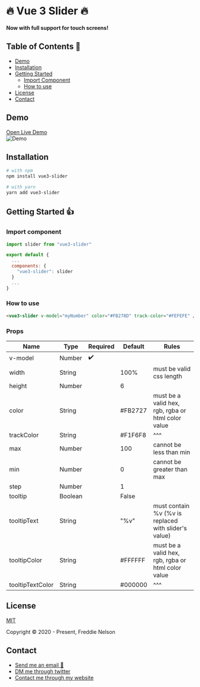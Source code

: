 # 🔥 Vue 3 Slider 🔥

**Now with full support for touch screens!**

## Table of Contents 📰

- [Demo](#demo)
- [Installation](#installation)
- [Getting Started](#getting-started)
  - [Import Component](#import-component)
  - [How to use](#how-to-use)
- [License](#license)
- [Contact](#contact)

## Demo

[Open Live Demo](https://freddie-nelson.github.io/vue3-slider/)  
![Demo](https://raw.githubusercontent.com/freddie-nelson/vue3-slider/main/demo.gif)

## Installation

```bash
# with npm
npm install vue3-slider
```

```bash
# with yarn
yarn add vue3-slider
```

## Getting Started 👍

### Import component

```js
import slider from "vue3-slider"

export default {
  ...
  components: {
    "vue3-slider": slider
  }
  ...
}
```

### How to use

```html
<vue3-slider v-model="myNumber" color="#FB278D" track-color="#FEFEFE" />
```

### Props

| Name             | Type    | Required | Default | Rules                                                |
| ---------------- | ------- | -------- | ------- | ---------------------------------------------------- |
| v-model          | Number  | ✔️       |         |                                                      |
| width            | String  |          | 100%    | must be valid css length                             |
| height           | Number  |          | 6       |                                                      |
| color            | String  |          | #FB2727 | must be a valid hex, rgb, rgba or html color value   |
| trackColor       | String  |          | #F1F6F8 | ^^^                                                  |
| max              | Number  |          | 100     | cannot be less than min                              |
| min              | Number  |          | 0       | cannot be greater than max                           |
| step             | Number  |          | 1       |                                                      |
| tooltip          | Boolean |          | False   |                                                      |
| tooltipText      | String  |          | "%v"    | must contain %v (%v is replaced with slider's value) |
| tooltipColor     | String  |          | #FFFFFF | must be a valid hex, rgb, rgba or html color value   |
| tooltipTextColor | String  |          | #000000 | ^^^                                                  |

## License

[MIT](https://opensource.org/licenses/MIT)

Copyright © 2020 - Present, Freddie Nelson

## Contact

- [Send me an email 📧](mailto:freddie0208@hotmail.com)
- [DM me through twitter](https://twitter.com/freddie_dev)
- [Contact me through my website](https://freddienelson.co.uk)
